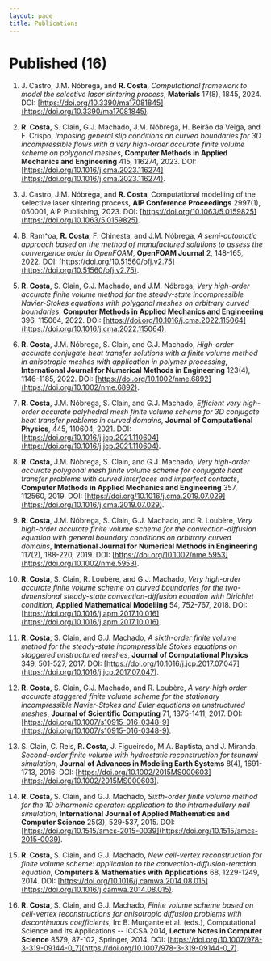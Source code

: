 ```yaml
---
layout: page
title: Publications
---
```


# Published (16)

1. J. Castro, J.M. Nóbrega, and **R. Costa**,
_Computational framework to model the selective laser sintering process_,
**Materials** 17(8), 1845, 2024. DOI: [https://doi.org/10.3390/ma17081845](https://doi.org/10.3390/ma17081845).

1. **R. Costa**, S. Clain, G.J. Machado, J.M. Nóbrega, H. Beirão da Veiga, and F. Crispo,
_Imposing general slip conditions on curved boundaries for 3D incompressible flows with a very high-order accurate finite volume scheme on polygonal meshes_,
**Computer Methods in Applied Mechanics and Engineering** 415, 116274, 2023. DOI: [https://doi.org/10.1016/j.cma.2023.116274](https://doi.org/10.1016/j.cma.2023.116274).

1. J. Castro, J.M. Nóbrega, and **R. Costa**,
Computational modelling of the selective laser sintering process,
**AIP Conference Proceedings** 2997(1), 050001, AIP Publishing, 2023. DOI: [https://doi.org/10.1063/5.0159825](https://doi.org/10.1063/5.0159825).

1. B. Ram\^oa, **R. Costa**, F. Chinesta, and J.M. Nóbrega,
_A semi-automatic approach based on the method of manufactured solutions to assess the convergence order in OpenFOAM_,
**OpenFOAM Journal** 2, 148-165, 2022. DOI: [https://doi.org/10.51560/ofj.v2.75](https://doi.org/10.51560/ofj.v2.75).

1. **R. Costa**, S. Clain, G.J. Machado, and J.M. Nóbrega,
_Very high-order accurate finite volume method for the steady-state incompressible Navier-Stokes equations with polygonal meshes on arbitrary curved boundaries_,
**Computer Methods in Applied Mechanics and Engineering** 396, 115064, 2022. DOI: [https://doi.org/10.1016/j.cma.2022.115064](https://doi.org/10.1016/j.cma.2022.115064).

1. **R. Costa**, J.M. Nóbrega, S. Clain, and G.J. Machado,
_High-order accurate conjugate heat transfer solutions with a finite volume method in anisotropic meshes with application in polymer processing_,
**International Journal for Numerical Methods in Engineering** 123(4), 1146-1185, 2022. DOI: [https://doi.org/10.1002/nme.6892](https://doi.org/10.1002/nme.6892).

1. **R. Costa**, J.M. Nóbrega, S. Clain, and G.J. Machado,
_Efficient very high-order accurate polyhedral mesh finite volume scheme for 3D conjugate heat transfer problems in curved domains_,
**Journal of Computational Physics**, 445, 110604, 2021. DOI: [https://doi.org/10.1016/j.jcp.2021.110604](https://doi.org/10.1016/j.jcp.2021.110604).

1. **R. Costa**, J.M. Nóbrega, S. Clain, and G.J. Machado,
_Very high-order accurate polygonal mesh finite volume scheme for conjugate heat transfer problems with curved interfaces and imperfect contacts_,
**Computer Methods in Applied Mechanics and Engineering** 357, 112560, 2019. DOI: [https://doi.org/10.1016/j.cma.2019.07.029](https://doi.org/10.1016/j.cma.2019.07.029).

1. **R. Costa**, J.M. Nóbrega, S. Clain, G.J. Machado, and R. Loubère,
_Very high-order accurate finite volume scheme for the convection-diffusion equation with general boundary conditions on arbitrary curved domains_,
**International Journal for Numerical Methods in Engineering** 117(2), 188-220, 2019. DOI: [https://doi.org/10.1002/nme.5953](https://doi.org/10.1002/nme.5953).

1. **R. Costa**, S. Clain, R. Loubère, and G.J. Machado,
_Very high-order accurate finite volume scheme on curved boundaries for the two-dimensional steady-state convection-diffusion equation with Dirichlet condition_,
**Applied Mathematical Modelling** 54, 752-767, 2018. DOI: [https://doi.org/10.1016/j.apm.2017.10.016](https://doi.org/10.1016/j.apm.2017.10.016).

1. **R. Costa**, S. Clain, and G.J. Machado,
_A sixth-order finite volume method for the steady-state incompressible Stokes equations on staggered unstructured meshes_,
**Journal of Computational Physics** 349, 501-527, 2017. DOI: [https://doi.org/10.1016/j.jcp.2017.07.047](https://doi.org/10.1016/j.jcp.2017.07.047).

1. **R. Costa**, S. Clain, G.J. Machado, and R. Loubère,
_A very-high order accurate staggered finite volume scheme for the stationary incompressible Navier-Stokes and Euler equations on unstructured meshes_,
**Journal of Scientific Computing** 71, 1375-1411, 2017. DOI: [https://doi.org/10.1007/s10915-016-0348-9](https://doi.org/10.1007/s10915-016-0348-9).

1. S. Clain, C. Reis, **R. Costa**, J. Figueiredo, M.A. Baptista, and J. Miranda,
_Second-order finite volume with hydrostatic reconstruction for tsunami simulation_,
**Journal of Advances in Modeling Earth Systems** 8(4), 1691-1713, 2016. DOI: [https://doi.org/10.1002/2015MS000603](https://doi.org/10.1002/2015MS000603).

1. **R. Costa**, S. Clain, and G.J. Machado,
_Sixth-order finite volume method for the 1D biharmonic operator: application to the intramedullary nail simulation_,
**International Journal of Applied Mathematics and Computer Science** 25(3), 529-537, 2015. DOI: [https://doi.org/10.1515/amcs-2015-0039](https://doi.org/10.1515/amcs-2015-0039).

1. **R. Costa**, S. Clain, and G.J. Machado,
_New cell-vertex reconstruction for finite volume scheme: application to the convection-diffusion-reaction equation_,
**Computers \& Mathematics with Applications** 68, 1229-1249, 2014. DOI: [https://doi.org/10.1016/j.camwa.2014.08.015](https://doi.org/10.1016/j.camwa.2014.08.015).

1. **R. Costa**, S. Clain, and G.J. Machado,
_Finite volume scheme based on cell-vertex reconstructions for anisotropic diffusion problems with discontinuous coefficients_,
In: B. Murgante et al. (eds.), Computational Science and Its Applications -- ICCSA 2014,
**Lecture Notes in Computer Science** 8579, 87-102, Springer, 2014. DOI: [https://doi.org/10.1007/978-3-319-09144-0_7](https://doi.org/10.1007/978-3-319-09144-0_7).
